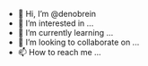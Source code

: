 - 👋 Hi, I’m @denobrein
- 👀 I’m interested in ...
- 🌱 I’m currently learning ...
- 💞️ I’m looking to collaborate on ...
- 📫 How to reach me ...

<!---
denobrein/denobrein is a ✨ special ✨ repository because its `README.md` (this file) appears on your GitHub profile.
You can click the Preview link to take a look at your changes.
--->
